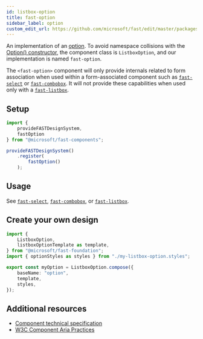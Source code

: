 ```yaml
---
id: listbox-option
title: fast-option
sidebar_label: option
custom_edit_url: https://github.com/microsoft/fast/edit/master/packages/web-components/fast-foundation/src/listbox-option/README.md
---
```


An implementation of an [option](https://w3c.github.io/aria/#option). To avoid namespace collisions with the [Option() constructor](https://developer.mozilla.org/en-US/docs/Web/API/HTMLOptionElement/Option), the component class is `ListboxOption`, and our implementation is named `fast-option`.

The `<fast-option>` component will only provide internals related to form association when used within a form-associated component such as [`fast-select`](/docs/components/select) or [`fast-combobox`](/docs/components/combobox). It will not provide these capabilities when used only with a [`fast-listbox`](/docs/components/listbox).

## Setup

```ts
import {
    provideFASTDesignSystem,
    fastOption
} from "@microsoft/fast-components";

provideFASTDesignSystem()
    .register(
        fastOption()
    );
```

## Usage

See [`fast-select`](/docs/components/select), [`fast-combobox`](/docs/components/combobox), or [`fast-listbox`](/docs/components/listbox).

## Create your own design

```ts
import {
    ListboxOption,
    listboxOptionTemplate as template,
} from "@microsoft/fast-foundation";
import { optionStyles as styles } from "./my-listbox-option.styles";

export const myOption = ListboxOption.compose({
    baseName: "option",
    template,
    styles,
});
```

## Additional resources

* [Component technical specification](https://github.com/microsoft/fast/blob/master/packages/web-components/fast-foundation/src/listbox-option/listbox-option.spec.md)
* [W3C Component Aria Practices](https://w3c.github.io/aria/#option)